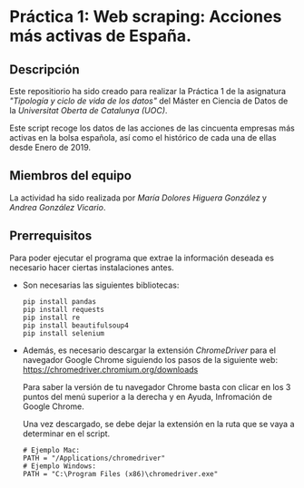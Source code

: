 # Práctica 1: Web scraping: Acciones más activas de España.

## Descripción
Este repositiorio ha sido creado para realizar la Práctica 1 de la asignatura _"Tipología y ciclo de vida de los datos"_ del Máster en Ciencia de Datos de la _Universitat Oberta de Catalunya (UOC)_.

Este script recoge los datos de las acciones de las cincuenta empresas más activas en la bolsa española, así como el histórico de cada una de ellas desde Enero de 2019.

## Miembros del equipo
La actividad ha sido realizada por *María Dolores Higuera González* y *Andrea González Vicario*.

## Prerrequisitos 
Para poder ejecutar el programa que extrae la información deseada es necesario hacer ciertas instalaciones antes.

- Son necesarias las siguientes bibliotecas:

  ```
  pip install pandas
  pip install requests
  pip install re
  pip install beautifulsoup4
  pip install selenium
  ```

- Además, es necesario descargar la extensión _ChromeDriver_ para el navegador Google Chrome siguiendo los pasos de la siguiente web:
  https://chromedriver.chromium.org/downloads
  
  Para saber la versión de tu navegador Chrome basta con clicar en los 3 puntos del menú superior a la derecha y en Ayuda, Infromación de Google Chrome.
  
  Una vez descargado, se debe dejar la extensión en la ruta que se vaya a determinar en el script.
  
  ```
  # Ejemplo Mac:
  PATH = "/Applications/chromedriver"
  # Ejemplo Windows:
  PATH = "C:\Program Files (x86)\chromedriver.exe"
  ```
  

